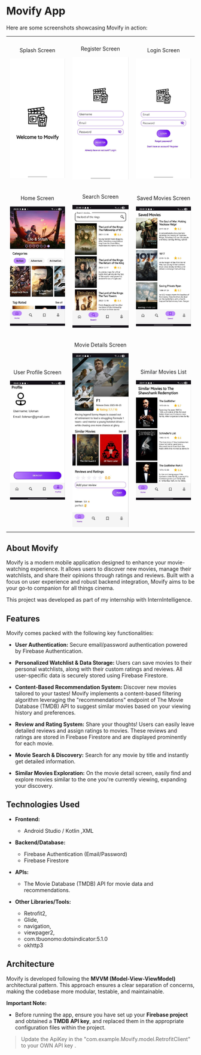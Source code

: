 # Movify App
Here are some screenshots showcasing Movify in action:

<table style="width:100%; border-collapse: collapse;">
<tr>
<td style="text-align: center; padding: 10px;">
<p>Splash Screen</p>
<img src="images/SplashScreen.jpg" alt="Movify Splash Screen" width="250"/>
</td>
<td style="text-align: center; padding: 10px;">
<p>Register Screen</p>
<img src="images/RegisterScreen.jpg" alt="Movify Register Screen" width="250"/>
</td>
<td style="text-align: center; padding: 10px;">
<p>Login Screen</p>
<img src="images/LoginScreen.jpg" alt="Movify Login Screen" width="250"/>
</td>
</tr>
<tr>
<td style="text-align: center; padding: 10px;">
<p>Home Screen</p>
<img src="images/HomeFragment.jpg" alt="Movify Home Screen" width="250"/>
</td>
<td style="text-align: center; padding: 10px;">
<p>Search Screen</p>
<img src="images/Search Fragment.jpg" alt="Movify Search Screen" width="250"/>
</td>
<td style="text-align: center; padding: 10px;">
<p>Saved Movies Screen</p>
<img src="images/Saved Fragment.jpg" alt="Movify Saved Movies Screen" width="250"/>
</td>
</tr>
<tr>
<td style="text-align: center; padding: 10px;">
<p>User Profile Screen</p>
<img src="images/UserFragment.jpg" alt="Movify User Profile Screen" width="250"/>
</td>
<td style="text-align: center; padding: 10px;">
<p>Movie Details Screen</p>
<img src="images/Movie Deatils.jpg" alt="Movify Movie Details Screen" width="250"/>
</td>
<td style="text-align: center; padding: 10px;">
<p>Similar Movies List</p>
<img src="images/Similair Movies List.jpg" alt="Movify Similar Movies List" width="250"/>
</td>
</tr>
</table>


## About Movify

Movify is a modern mobile application designed to enhance your movie-watching experience. It allows users to discover new movies, manage their watchlists, and share their opinions through ratings and reviews. Built with a focus on user experience and robust backend integration, Movify aims to be your go-to companion for all things cinema.

This project was developed as part of my internship with InternIntelligence.

## Features

Movify comes packed with the following key functionalities:

- **User Authentication:** Secure email/password authentication powered by Firebase Authentication.
    
- **Personalized Watchlist & Data Storage:** Users can save movies to their personal watchlists, along with their custom ratings and reviews. All user-specific data is securely stored using Firebase Firestore.
    
- **Content-Based Recommendation System:** Discover new movies tailored to your tastes! Movify implements a content-based filtering algorithm leveraging the "recommendations" endpoint of The Movie Database (TMDB) API to suggest similar movies based on your viewing history and preferences.
    
- **Review and Rating System:** Share your thoughts! Users can easily leave detailed reviews and assign ratings to movies. These reviews and ratings are stored in Firebase Firestore and are displayed prominently for each movie.
    
- **Movie Search & Discovery:** Search for any movie by title and instantly get detailed information.
    
- **Similar Movies Exploration:** On the movie detail screen, easily find and explore movies similar to the one you're currently viewing, expanding your discovery.
    

## Technologies Used

- **Frontend:** 
	- Android Studio / Kotlin ,XML 

- **Backend/Database:**
    - Firebase Authentication (Email/Password)
    - Firebase Firestore
        
- **APIs:**
    - The Movie Database (TMDB) API for movie data and recommendations.

- **Other Libraries/Tools:**
	- Retrofit2,
	-  Glide,
	-  navigation,
	-  viewpager2,
	-  com.tbuonomo:dotsindicator:5.1.0
	-  okhttp3 
    

## Architecture

Movify is developed following the **MVVM (Model-View-ViewModel)** architectural pattern. This approach ensures a clear separation of concerns, making the codebase more modular, testable, and maintainable.

**Important Note:**
- Before running the app, ensure you have set up your **Firebase project** and obtained a **TMDB API key**, and replaced them in the appropriate configuration files within the project.

>    Update the ApiKey in the "com.example.Movify.model.RetrofitClient" to your OWN API key .

